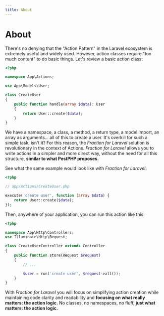 ```yaml
---
title: About
---
```


# About

There's no denying that the "Action Pattern" in the Laravel ecosystem is extremely useful and widely used. However, action classes require "too much content" to do basic things. Let's review a basic action class:

```php
<?php

namespace App\Actions;

use App\Models\User;

class CreateUser
{
    public function handle(array $data): User
    {
        return User::create($data);
    }
}
```

We have a namespace, a class, a method, a return type, a model import, an array as arguments... all of this to create a user. It's overkill for such a simple task, isn't it? For this reason, the _Fraction for Laravel_ solution is revolutionary in the context of Actions. _Fraction for Laravel_ allows you to write actions in a simpler and more direct way, without the need for all this structure, **similar to what PestPHP proposes.**

See what the same example would look like with _Fraction for Laravel_:

```php
<?php

// app/Actions/CreateUser.php

execute('create user', function (array $data) {
    return User::create($data);
});
```

Then, anywhere of your application, you can run this action like this:

```php
<?php

namespace App\Http\Controllers;
use Illuminate\Http\Request;

class CreateUserController extends Controller
{
    public function store(Request $request)
    {
        // ...

        $user = run('create user', $request->all());
    }
}
```

With _Fraction for Laravel_ you will focus on simplifying action creation while maintaining code clarity and readability and **focusing on what really matters: the action logic.** No classes, no namespaces, no fluff, **just what matters: the action logic.**

